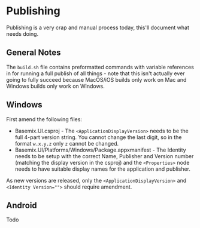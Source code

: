 # Publishing

Publishing is a very crap and manual process today, this'll document what needs doing.

## General Notes

The `build.sh` file contains preformatted commands with variable references in for running a full publish of all things - note that this isn't actually ever going to fully succeed because MacOS/iOS builds only work on Mac and Windows builds only work on Windows.

## Windows

First amend the following files:

- Basemix.UI.csproj - The `<ApplicationDisplayVersion>` needs to be the full 4-part version string. You cannot change the last digit, so in the format `w.x.y.z` only `z` cannot be changed.
- Basemix.UI/Platforms/Windows/Package.appxmanifest - The Identity needs to be setup with the correct Name, Publisher and Version number (matching the display version in the csproj) and the `<Properties>` node needs to have suitable display names for the application and publisher.

As new versions are released, only the `<ApplicationDisplayVersion>` and `<Identity Version="">` should require amendment.

## Android

Todo